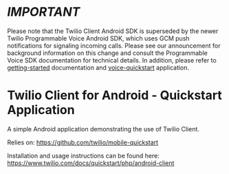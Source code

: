 # *IMPORTANT*

Please note that the Twilio Client Android SDK is superseded by the newer Twilio Programmable Voice 
Android SDK, which uses GCM push notifications for signaling incoming calls. Please see our announcement 
for background information on this change and consult the Programmable Voice SDK documentation for 
technical details. In addition, please refer to [getting-started](https://www.twilio.com/docs/api/voice-sdk/android/getting-started) documentation and [voice-quickstart](https://github.com/twilio/voice-quickstart-android) application.


# Twilio Client for Android - Quickstart Application

A simple Android application demonstrating the use of Twilio Client. 

Relies on: https://github.com/twilio/mobile-quickstart

Installation and usage instructions can be found here: https://www.twilio.com/docs/quickstart/php/android-client
